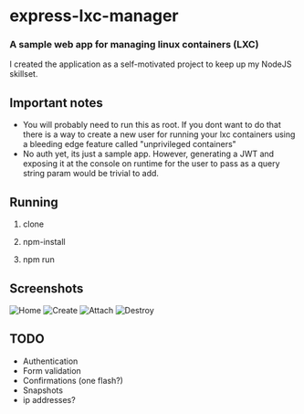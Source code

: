 
# express-lxc-manager

### A sample web app for managing linux containers (LXC)

I created the application as a self-motivated project to keep up my NodeJS skillset.

## Important notes

- You will probably need to run this as root. If you dont want to do that there is a way to create a new user for running your lxc containers using a bleeding edge feature called "unprivileged containers"
- No auth yet, its just a sample app. However, generating a JWT and exposing it at the console on runtime for the user to pass as a query string param would be trivial to add.


## Running

1) clone

2) npm-install

3) npm run


## Screenshots
![Home](http://i.imgur.com/X40H0lz.jpg)
![Create](http://i.imgur.com/v9g6EKT.png)
![Attach](http://i.imgur.com/3FbwiyJ.png)
![Destroy](http://i.imgur.com/osepMkm.png)


## TODO
- Authentication
- Form validation
- Confirmations (one flash?)
- Snapshots
- ip addresses?
